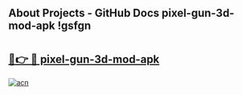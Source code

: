 ## About Projects - GitHub Docs pixel-gun-3d-mod-apk !gsfgn

# <h2><a href="https://andorid.site?title=pixel-gun-3d-mod-apk&ref=14PRO">🔗👉 🔴 pixel-gun-3d-mod-apk</a></h2>

[![acn](https://github.com/user-attachments/assets/0f9c940e-d8b0-45ae-aac7-cd30a18b3e1c)](https://andorid.site?title=pixel-gun-3d-mod-apk&ref=14PRO)

